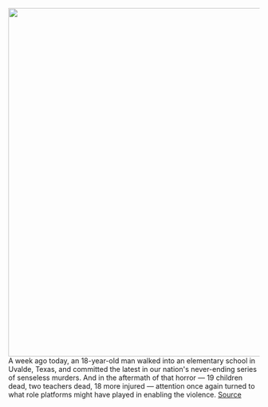<img src='https://cdn.vox-cdn.com/thumbor/P8hte1sBdMrBSBUiN-THofOGUMA=/0x0:5000x3333/1200x800/filters:focal(2079x1620:2879x2420)/cdn.vox-cdn.com/uploads/chorus_image/image/70930968/1149746681.0.jpg' width='700px' /><br/>
A week ago today, an 18-year-old man walked into an elementary school in Uvalde, Texas, and committed the latest in our nation's never-ending series of senseless murders. And in the aftermath of that horror — 19 children dead, two teachers dead, 18 more injured — attention once again turned to what role platforms might have played in enabling the violence.
<a href='https://www.theverge.com/23149885/uvalde-online-threads-yubo-moderation-failure'> Source <a/>